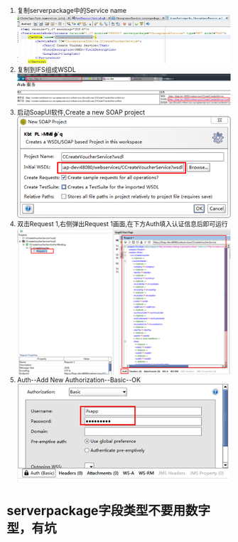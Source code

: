 1. 复制serverpackage中的Service name
![](assets/image/soap1.png )
2. 复制到IFS组成WSDL
![](assets/image/soap2.png )
3. 启动SoapUI软件,Create a new SOAP project
![](assets/image/soap3.png )
4. 双击Request 1,右侧弹出Request 1画面,在下方Auth填入认证信息后即可运行
![](assets/image/soap4.png )
5. Auth--Add New Authorization--Basic--OK
![](assets/image/soap5.png )

# serverpackage字段类型不要用数字型，有坑